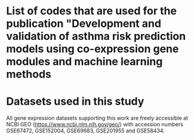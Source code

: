 # List of codes that are used for the publication "Development and validation of asthma risk prediction models using co-expression gene modules and machine learning methods
# Datasets used in this study
All gene expression datasets supporting this work are freely accessible at NCBI GEO (https://www.ncbi.nlm.nih.gov/geo/) with accession numbers GSE67472, GSE152004, GSE69683, GSE201955 and GSE58434.

